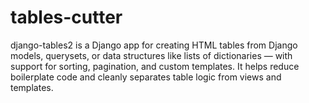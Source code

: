 # tables-cutter
django-tables2 is a Django app for creating HTML tables from Django models, querysets, or data structures like lists of dictionaries — with support for sorting, pagination, and custom templates. It helps reduce boilerplate code and cleanly separates table logic from views and templates.

